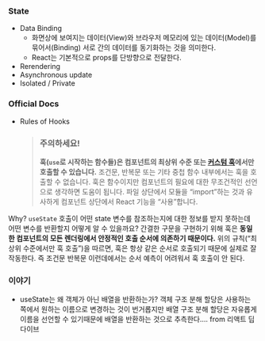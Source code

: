 ### State
- Data Binding
  - 화면상에 보여지는 데이터(View)와 브라우저 메모리에 있는 데이터(Model)를 묶어서(Binding) 서로 간의 데이터를 동기화하는 것을 의미한다.
  - React는 기본적으로 props를 단방향으로 전달한다.
- Rerendering
- Asynchronous update
- Isolated / Private

### Official Docs
- Rules of Hooks
  >### **주의하세요!**
  >
  >**훅(`use`로 시작하는 함수들)은 컴포넌트의 최상위 수준 또는 [커스텀 훅](https://ko.react.dev/learn/reusing-logic-with-custom-hooks)에서만 호출할 수 있습니다.** 조건문, 반복문 또는 기타 중첩 함수 내부에서는 훅을 호출할 수 없습니다. 훅은 함수이지만 컴포넌트의 필요에 대한 무조건적인 선언으로 생각하면 도움이 됩니다. 파일 상단에서 모듈을 “import”하는 것과 유사하게 컴포넌트 상단에서 React 기능을 “사용”합니다.
  
Why? `useState` 호출이 어떤 state 변수를 참조하는지에 대한 정보를 받지 못하는데 어떤 변수를 반환할지 어떻게 알 수 있을까요? 간결한 구문을 구현하기 위해 훅은 **동일한 컴포넌트의 모든 렌더링에서 안정적인 호출 순서에 의존하기 때문이다.** 위의 규칙(“최상위 수준에서만 훅 호출”)을 따르면, 훅은 항상 같은 순서로 호출되기 때문에 실제로 잘 작동한다. 즉 조건문 반복문 이런데에서는 순서 예측이 어려워서 훅 호출이 안 된다.

### 이야기
- useState는 왜 객체가 아닌 배열을 반환하는가? 객체 구조 분해 할당은 사용하는 쪽에서 원하는 이름으로 변경하는 것이 번거롭지만 배열 구조 분해 할당은 자유롭게 이름을 선언할 수 있기때문에 배열을 반환하는 것으로 추측한다.... from 리액트 딥 다이브
